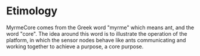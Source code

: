 # Etimology #

MyrmeCore comes from the Greek word "myrme" which means ant, and the word "core". The idea around this word is to illustrate the operation of the platform, in which the sensor nodes behave like ants communicating and working together to achieve a purpose, a core purpose.